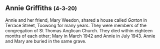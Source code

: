 ## Annie Griffiths <small>(4‑3‑20)</small>

Annie and her friend, Mary Weedon, shared a house called *Garton* in Terrace Street, Toowong for many years. They were members of the congregation of St Thomas Anglican Church. They died within eighteen months of each other; Mary in March 1942 and Annie in July 1943. Annie and Mary are buried in the same grave.
